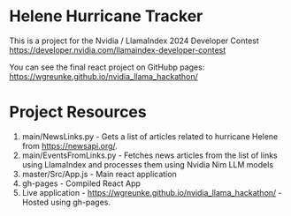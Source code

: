 # Helene Hurricane Tracker

This is a project for the Nvidia / LlamaIndex 2024 Developer Contest https://developer.nvidia.com/llamaindex-developer-contest 

You can see the final react project on GitHubp pages: https://wgreunke.github.io/nvidia_llama_hackathon/

# Project Resources
1. main/NewsLinks.py - Gets a list of articles related to hurricane Helene from https://newsapi.org/.
2. main/EventsFromLinks.py - Fetches news articles from the list of links using LlamaIndex and processes them using Nvidia Nim LLM models
3. master/Src/App.js - Main react application
4. gh-pages - Compiled React App
5. Live application - https://wgreunke.github.io/nvidia_llama_hackathon/ - Hosted using gh-pages.

